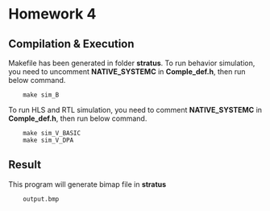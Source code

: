 # Homework 4
## Compilation & Execution
Makefile has been generated in folder **stratus**.
To run behavior simulation, you need to uncomment **NATIVE_SYSTEMC** in **Comple_def.h**, then run below command.
```
	make sim_B
```
To run HLS and RTL simulation, you need to comment **NATIVE_SYSTEMC** in **Comple_def.h**, then run below command.
```
	make sim_V_BASIC
	make sim_V_DPA
```

## Result
This program will generate bimap file in **stratus**
```
    output.bmp        
```